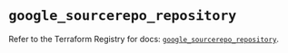 # `google_sourcerepo_repository`

Refer to the Terraform Registry for docs: [`google_sourcerepo_repository`](https://registry.terraform.io/providers/hashicorp/google-beta/6.43.0/docs/resources/google_sourcerepo_repository).

